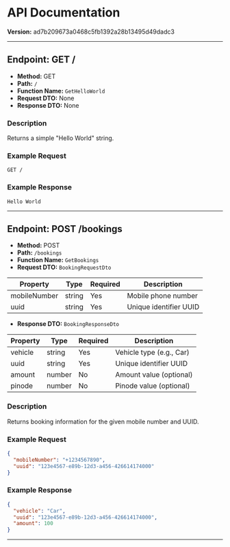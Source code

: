 # API Documentation

**Version:** ad7b209673a0468c5fb1392a28b13495d49dadc3

---

## Endpoint: GET /

- **Method:** GET
- **Path:** `/`
- **Function Name:** `GetHelloWorld`
- **Request DTO:** None
- **Response DTO:** None

### Description
Returns a simple "Hello World" string.

### Example Request
```http
GET /
```

### Example Response
```
Hello World
```

---

## Endpoint: POST /bookings

- **Method:** POST
- **Path:** `/bookings`
- **Function Name:** `GetBookings`
- **Request DTO:** `BookingRequestDto`

| Property     | Type   | Required | Description           |
|--------------|--------|----------|-----------------------|
| mobileNumber | string | Yes      | Mobile phone number   |
| uuid         | string | Yes      | Unique identifier UUID|

- **Response DTO:** `BookingResponseDto`

| Property | Type   | Required | Description                        |
|----------|--------|----------|----------------------------------|
| vehicle  | string | Yes      | Vehicle type (e.g., Car)          |
| uuid     | string | Yes      | Unique identifier UUID             |
| amount   | number | No       | Amount value (optional)            |
| pinode   | number | No       | Pinode value (optional)            |

### Description
Returns booking information for the given mobile number and UUID.

### Example Request
```json
{
  "mobileNumber": "+1234567890",
  "uuid": "123e4567-e89b-12d3-a456-426614174000"
}
```

### Example Response
```json
{
  "vehicle": "Car",
  "uuid": "123e4567-e89b-12d3-a456-426614174000",
  "amount": 100
}
```

---
